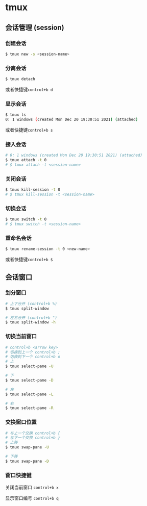 # tmux

## 会话管理 (session)

### 创建会话

```sh
$ tmux new -s <session-name>
```

### 分离会话

```sh
$ tmux detach
```

或者快捷键`control+b d`

### 显示会话

```sh
$ tmux ls
0: 1 windows (created Mon Dec 20 19:30:51 2021) (attached)
```

或者快捷键`control+b s`

### 接入会话

```sh
# 0: 1 windows (created Mon Dec 20 19:30:51 2021) (attached)
$ tmux attach -t 0
# $ tmux attach -t <session-name>
```

### 关闭会话

```sh
$ tmux kill-session -t 0
# $ tmux kill-session -t <session-name>
```

### 切换会话

```sh
$ tmux switch -t 0
# $ tmux switch -t <session-name>
```

### 重命名会话

```sh
$ tmux rename-session -t 0 <new-name>
```

或者快捷键`control+b $`

## 会话窗口

### 划分窗口

```sh
# 上下分开 (control+b %)
$ tmux split-window

# 左右分开 (control+b ")
$ tmux split-window -h
```

### 切换当前窗口

```sh
# control+b <arrow key>
# 切换到上一个 control+b ;
# 切换到下一个 control+b o
# 上
$ tmux select-pane -U

# 下
$ tmux select-pane -D

# 左
$ tmux select-pane -L

# 右
$ tmux select-pane -R
```

### 交换窗口位置

```sh
# 与上一个交换 control+b {
# 与下一个交换 control+b }
# 上移
$ tmux swap-pane -U

# 下移
$ tmux swap-pane -D
```

### 窗口快捷键

关闭当前窗口 `control+b x`

显示窗口编号 `control+b q`

